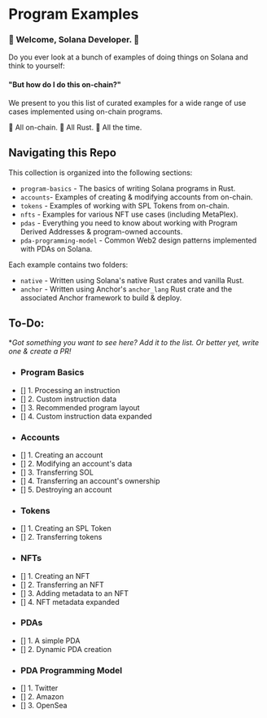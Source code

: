 # Program Examples

### :space_invader: Welcome, Solana Developer. :space_invader:   
   
Do you ever look at a bunch of examples of doing things on Solana and think to yourself:
#### "But how do I do this on-chain?"   
   
   
We present to you this list of curated examples for a wide range of use cases implemented using on-chain programs.   
   
:link: All on-chain. :crab: All Rust. :muscle: All the time. 

## Navigating this Repo

This collection is organized into the following sections:
- `program-basics` - The basics of writing Solana programs in Rust.
- `accounts`- Examples of creating & modifying accounts from on-chain.
- `tokens` - Examples of working with SPL Tokens from on-chain.
- `nfts` - Examples for various NFT use cases (including MetaPlex).
- `pdas` - Everything you need to know about working with Program Derived Addresses & program-owned accounts.
- `pda-programming-model` - Common Web2 design patterns implemented with PDAs on Solana.

Each example contains two folders:
- `native` - Written using Solana's native Rust crates and vanilla Rust.
- `anchor` - Written using Anchor's `anchor_lang` Rust crate and the associated Anchor framework to build & deploy.

## To-Do:
**Got something you want to see here? Add it to the list. Or better yet, write one & create a PR!*
- ### Program Basics
- [] 1. Processing an instruction
- [] 2. Custom instruction data
- [] 3. Recommended program layout
- [] 4. Custom instruction data expanded
- ### Accounts
- [] 1. Creating an account
- [] 2. Modifying an account's data
- [] 3. Transferring SOL
- [] 4. Transferring an account's ownership
- [] 5. Destroying an account
- ### Tokens
- [] 1. Creating an SPL Token
- [] 2. Transferring tokens
- ### NFTs
- [] 1. Creating an NFT
- [] 2. Transferring an NFT
- [] 3. Adding metadata to an NFT
- [] 4. NFT metadata expanded
- ### PDAs
- [] 1. A simple PDA
- [] 2. Dynamic PDA creation
- ### PDA Programming Model
- [] 1. Twitter
- [] 2. Amazon
- [] 3. OpenSea
